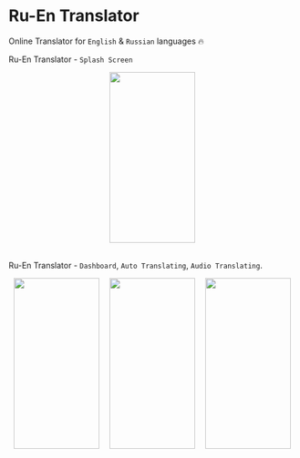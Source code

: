 ﻿# Ru-En Translator
 
 Online Translator for `English` & `Russian` languages 🔥

Ru-En Translator - `Splash Screen`

<div style="width=100%; flex-direction: row; display: flex; justify-content: space-around; align-items: center;">
<img src="https://github.com/JasurbekRuzimov/TranslateApp/assets/82991168/bba38a7b-f8a9-4524-99f9-9627238c6942" width="150" height="300" />
</div>

<br/>

Ru-En Translator - `Dashboard`, `Auto Translating`, `Audio Translating`.

<div style="width=100%; flex-direction: row; display: flex; justify-content: space-around; align-items: center;">
<img src="https://github.com/JasurbekRuzimov/TranslateApp/assets/82991168/efc89c64-0a99-458a-80a7-64b1f728cea2" width="150" height="300" />  <img src="https://github.com/JasurbekRuzimov/TranslateApp/assets/82991168/9f4df84c-561d-47f0-94ae-5bed6fba0b01" width="150" height="300" /> <img src="https://github.com/JasurbekRuzimov/TranslateApp/assets/82991168/c0a8f97b-0083-4160-a231-c3eb122d461a" width="150" height="300" />
</div>
